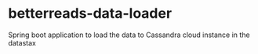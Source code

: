# betterreads-data-loader
Spring boot application to load the data to Cassandra cloud instance in the datastax
